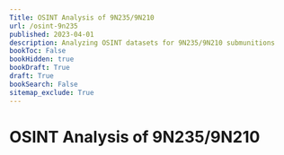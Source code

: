 ```yaml
---
Title: OSINT Analysis of 9N235/9N210
url: /osint-9n235
published: 2023-04-01
description: Analyzing OSINT datasets for 9N235/9N210 submunitions
bookToc: False
bookHidden: true
bookDraft: True
draft: True
bookSearch: False
sitemap_exclude: True
---
```


# OSINT Analysis of 9N235/9N210

